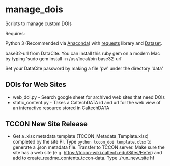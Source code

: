 # manage_dois

Scripts to manage custom DOIs

Requires: 

Python 3 (Recommended via [Anaconda](https://www.anaconda.com/download)) with [requests](https://pypi.python.org/pypi/requests) library and [Dataset](https://github.com/caltechlibrary/dataset).

base32-url from DataCite.  You can install this ruby gem on a modern Mac by
typing 'sudo gem install -n /usr/local/bin base32-url'

Set your DataCite password by making a file 'pw' under the directory 'data'

## DOIs for Web Sites

- web_doi.py - Search google sheet for archived web sites that need DOIs
- static_content.py - Takes a CaltechDATA id and url for the web view of an
  interactive resource stored in CaltechDATA  

## TCCON New Site Release

- Get a .xlsx metadata template (TCCON_Metadata_Template.xlsx) completed by the site PI.
  Type `python tccon_doi template.xlsx` to generate a .json metadata file.
  Transfer to TCCON server. Make sure the site has a web site (e.g.
  https://tccon-wiki.caltech.edu/Sites/Hefei) and add to
  create_readme_contents_tccon-data. Type ./run_new_site hf 

